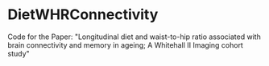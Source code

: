 # DietWHRConnectivity
Code for the Paper: "Longitudinal diet and waist-to-hip ratio associated with brain connectivity  and memory in ageing; A Whitehall II Imaging cohort study"

